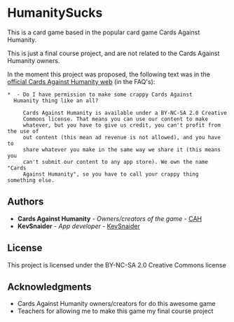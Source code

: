 # HumanitySucks
This is a card game based in the popular card game Cards Against Humanity.

This is just a final course project, and are not related to the Cards Against Humanity owners.

In the moment this project was proposed, the following text was in the [official Cards Against Humanity web](https://cardsagainsthumanity.com/) (in the FAQ's):

```
*  - Do I have permission to make some crappy Cards Against
  Humanity thing like an all?
  
     Cards Against Humanity is available under a BY-NC-SA 2.0 Creative
     Commons license. That means you can use our content to make
     whatever, but you have to give us credit, you can't profit from the use of
     out content (this mean ad revenue is not allowed), and you have to
     share whatever you make in the same way we share it (this means you
     can't submit our content to any app store). We own the name "Cards
     Against Humanity", so you have to call your crappy thing something else.
```

## Authors

* **Cards Against Humanity** - *Owners/creators of the game* - [CAH](https://cardsagainsthumanity.com/)
* **KevSnaider** - *App developer* - [KevSnaider](https://github.com/KevSnaider)

## License

This project is licensed under the BY-NC-SA 2.0 Creative Commons license

## Acknowledgments

* Cards Against Humanity owners/creators for do this awesome game
* Teachers for allowing me to make this game my final course project 
